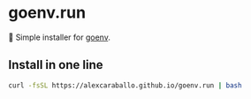 # goenv.run

🔧 Simple installer for [goenv](https://github.com/go-nv/goenv).

## Install in one line

```bash
curl -fsSL https://alexcaraballo.github.io/goenv.run | bash